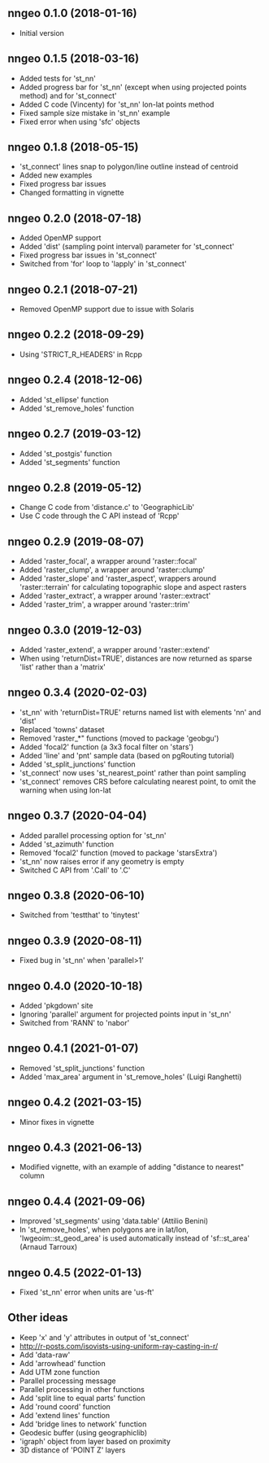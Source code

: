 ## nngeo 0.1.0 (2018-01-16)

* Initial version

## nngeo 0.1.5 (2018-03-16)

* Added tests for 'st_nn'
* Added progress bar for 'st_nn' (except when using projected points method) and for 'st_connect'
* Added C code (Vincenty) for 'st_nn' lon-lat points method
* Fixed sample size mistake in 'st_nn' example
* Fixed error when using 'sfc' objects

## nngeo 0.1.8 (2018-05-15)

* 'st_connect' lines snap to polygon/line outline instead of centroid
* Added new examples
* Fixed progress bar issues
* Changed formatting in vignette

## nngeo 0.2.0 (2018-07-18)

* Added OpenMP support
* Added 'dist' (sampling point interval) parameter for 'st_connect'
* Fixed progress bar issues in 'st_connect'
* Switched from 'for' loop to 'lapply' in 'st_connect'

## nngeo 0.2.1 (2018-07-21)

* Removed OpenMP support due to issue with Solaris

## nngeo 0.2.2 (2018-09-29)

* Using 'STRICT_R_HEADERS' in Rcpp

## nngeo 0.2.4 (2018-12-06)

* Added 'st_ellipse' function
* Added 'st_remove_holes' function

## nngeo 0.2.7 (2019-03-12)

* Added 'st_postgis' function
* Added 'st_segments' function

## nngeo 0.2.8 (2019-05-12)

* Change C code from 'distance.c' to 'GeographicLib'
* Use C code through the C API instead of 'Rcpp'

## nngeo 0.2.9 (2019-08-07)

* Added 'raster_focal', a wrapper around 'raster::focal'
* Added 'raster_clump', a wrapper around 'raster::clump'
* Added 'raster_slope' and 'raster_aspect', wrappers around 'raster::terrain' for calculating topographic slope and aspect rasters
* Added 'raster_extract', a wrapper around 'raster::extract'
* Added 'raster_trim', a wrapper around 'raster::trim'

## nngeo 0.3.0 (2019-12-03)

* Added 'raster_extend', a wrapper around 'raster::extend'
* When using 'returnDist=TRUE', distances are now returned as sparse 'list' rather than a 'matrix'

## nngeo 0.3.4 (2020-02-03)

* 'st_nn' with 'returnDist=TRUE' returns named list with elements 'nn' and 'dist'
* Replaced 'towns' dataset
* Removed 'raster_*" functions (moved to package 'geobgu')
* Added 'focal2' function (a 3x3 focal filter on 'stars')
* Added 'line' and 'pnt' sample data (based on pgRouting tutorial)
* Added 'st_split_junctions' function
* 'st_connect' now uses 'st_nearest_point' rather than point sampling
* 'st_connect' removes CRS before calculating nearest point, to omit the warning when using lon-lat

## nngeo 0.3.7 (2020-04-04)

* Added parallel processing option for 'st_nn'
* Added 'st_azimuth' function
* Removed 'focal2' function (moved to package 'starsExtra')
* 'st_nn' now raises error if any geometry is empty
* Switched C API from '.Call' to '.C'

## nngeo 0.3.8 (2020-06-10)

* Switched from 'testthat' to 'tinytest'

## nngeo 0.3.9 (2020-08-11)

* Fixed bug in 'st_nn' when 'parallel>1'

## nngeo 0.4.0 (2020-10-18)

* Added 'pkgdown' site
* Ignoring 'parallel' argument for projected points input in 'st_nn'
* Switched from 'RANN' to 'nabor'

## nngeo 0.4.1 (2021-01-07)

* Removed 'st_split_junctions' function
* Added 'max_area' argument in 'st_remove_holes' (Luigi Ranghetti)

## nngeo 0.4.2 (2021-03-15)

* Minor fixes in vignette

## nngeo 0.4.3 (2021-06-13)

* Modified vignette, with an example of adding "distance to nearest" column

## nngeo 0.4.4 (2021-09-06)

* Improved 'st_segments' using 'data.table' (Attilio Benini)
* In 'st_remove_holes', when polygons are in lat/lon, 'lwgeoim::st_geod_area' is used automatically instead of 'sf::st_area' (Arnaud Tarroux)

## nngeo 0.4.5 (2022-01-13)

* Fixed 'st_nn' error when units are 'us-ft'

## Other ideas

* Keep 'x' and 'y' attributes in output of 'st_connect'
* http://r-posts.com/isovists-using-uniform-ray-casting-in-r/
* Add 'data-raw'
* Add 'arrowhead' function
* Add UTM zone function
* Parallel processing message
* Parallel processing in other functions
* Add 'split line to equal parts' function
* Add 'round coord' function
* Add 'extend lines' function
* Add 'bridge lines to network' function
* Geodesic buffer (using geographiclib)
* 'igraph' object from layer based on proximity
* 3D distance of 'POINT Z' layers

